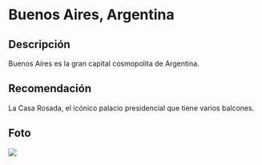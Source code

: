 # Buenos Aires, Argentina

## Descripción 
Buenos Aires es la gran capital cosmopolita de Argentina.

## Recomendación
La Casa Rosada, el icónico palacio presidencial que tiene varios balcones.

## Foto
![](https://media.istockphoto.com/id/667138246/es/foto/argentina-buenos-aires-amanecer-en-el-centro-con-hora-punta.jpg?s=612x612&w=0&k=20&c=tpvOrY5aqJBBaqb5X27WjlhDsUB0GHJWc1GRD5Z5icQ=)
